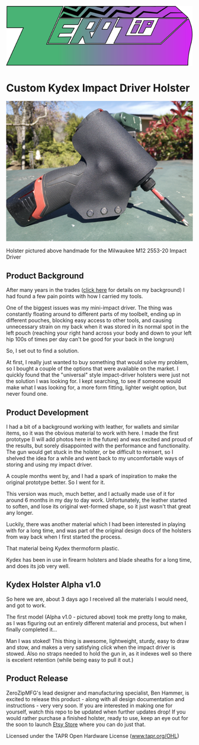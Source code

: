 <img src="../../zerozip_logo_final.svg" />

# Custom Kydex Impact Driver Holster

<img src=".././images/IMG_2704.jpg" />

Holster pictured above handmade for the Milwaukee M12 2553-20 Impact Driver

## Product Background

After many years in the trades ([click here](https://github.com/ZeroZipMFG/team/blob/main/benhammer.md) for details on my background) I had found a few pain points with how I carried my tools.

One of the biggest issues was my mini-impact driver. The thing was constantly floating around to different parts of my toolbelt, ending up in different pouches, blocking easy access to other tools, and causing unnecessary strain on my back when it was stored in its normal spot in the left pouch (reaching your right hand across your body and down to your left hip 100s of times per day can't be good for your back in the longrun) 

So, I set out to find a solution.

At first, I really just wanted to buy something that would solve my problem, so I bought a couple of the options that were available on the market. I quickly found that the "universal" style impact-driver holsters were just not the solution I was looking for. I kept searching, to see if someone would make what I was looking for, a more form fitting, lighter weight option, but never found one.

## Product Development

I had a bit of a background working with leather, for wallets and similar items, so it was the obvious material to work with here. I made the first prototype (I will add photos here in the future) and was excited and proud of the results, but sorely disappointed with the performance and functionality. The gun would get stuck in the holster, or be difficult to reinsert, so I shelved the idea for a while and went back to my uncomfortable ways of storing and using my impact driver.

A couple months went by, and I had a spark of inspiration to make the original prototype better. So I went for it.

This version was much, much better, and I actually made use of it for around 6 months in my day to day work. Unfortunately, the leather started to soften, and lose its original wet-formed shape, so it just wasn't that great any longer.

Luckily, there was another material which I had been interested in playing with for a long time, and was part of the original design docs of the holsters from way back when I first started the process.

That material being Kydex thermoform plastic.

Kydex has been in use in firearm holsters and blade sheaths for a long time, and does its job very well.

## Kydex Holster Alpha v1.0

So here we are, about 3 days ago I received all the materials I would need, and got to work.

The first model (Alpha v1.0 - pictured above) took me pretty long to make, as I was figuring out an entirely different material and process, but when I finally completed it...

Man I was stoked! This thing is awesome, lightweight, sturdy, easy to draw and stow, and makes a very satisfying *click* when the impact driver is stowed. Also no straps needed to hold the gun in, as it indexes well so there is excelent retention (while being easy to pull it out.)

## Product Release

ZeroZipMFG's lead designer and manufacturing specialist, Ben Hammer, is excited to release this product - along with all design documentation and instructions - very very soon. If you are interested in making one for yourself, watch this repo to be updated when further updates drop! If you would rather purchase a finished holster, ready to use, keep an eye out for the soon to launch [Etsy Store](https://github.com/ZeroZipMFG/hardware/blob/main/zz_toolholsters/docs/zz_holster-desc-latest.md) where you can do just that.

Licensed under the TAPR Open Hardware License (www.tapr.org/OHL)

